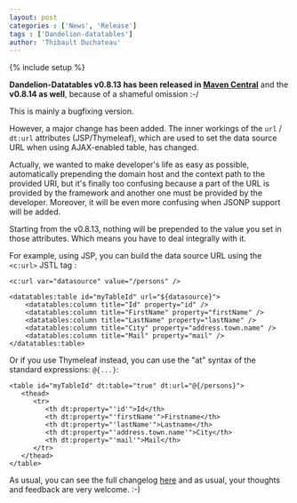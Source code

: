 ```yaml
---
layout: post
categories : ['News', 'Release']
tags : ['Dandelion-datatables']
author: 'Thibault Duchateau'
---
```

{% include setup %}

**Dandelion-Datatables v0.8.13 has been released in [Maven Central](http://search.maven.org/#search%7Cga%7C1%7Cdandelion)** and the **v0.8.14 as well**, because of a shameful omission :-/

This is mainly a bugfixing version.

However, a major change has been added. The inner workings of the `url` / `dt:url` attributes (JSP/Thymeleaf), which are used to set the data source URL when using AJAX-enabled table, has changed. 

Actually, we wanted to make developer's life as easy as possible, automatically prepending the domain host and the context path to the provided URI, but it's finally too confusing because a part of the URL is provided by the framework and another one must be provided by the developer. Moreover, it will be even more confusing when JSONP support will be added.

Starting from the v0.8.13, nothing will be prepended to the value you set in those attributes. Which means you have to deal integrally with it.

For example, using JSP, you can build the data source URL using the `<c:url>` JSTL tag :

    <c:url var="datasource" value="/persons" />
    
    <datatables:table id="myTableId" url="${datasource}">
        <datatables:column title="Id" property="id" />
        <datatables:column title="FirstName" property="firstName" />
        <datatables:column title="LastName" property="lastName" />
        <datatables:column title="City" property="address.town.name" />
        <datatables:column title="Mail" property="mail" />
    </datatables:table>

Or if you use Thymeleaf instead, you can use the "at" syntax of the standard expressions: `@{...}`:

    <table id="myTableId" dt:table="true" dt:url="@{/persons}">
       <thead>
          <tr>
             <th dt:property="'id'">Id</th>
             <th dt:property="'firstName'">Firstname</th>
             <th dt:property="'lastName'">Lastname</th>
             <th dt:property="'address.town.name'">City</th>
             <th dt:property="'mail'">Mail</th>
          </tr>
       </thead>
    </table>

As usual, you can see the full changelog [here](/datatables/changelog.html) and as usual, your thoughts and feedback are very welcome. :-)